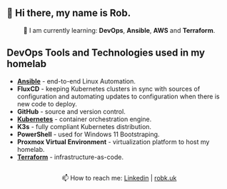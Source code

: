 ## 👋 Hi there, my name is Rob.

<p align="center">
🌱 I am currently learning: <b>DevOps</b>, <b>Ansible</b>, <b>AWS</b> and <b>Terraform</b>.
</p>

## DevOps Tools and Technologies used in my homelab

- **[Ansible](https://github.com/rtdevx/homelab/tree/main/ansible/site)** - end-to-end Linux Automation.
- **FluxCD** - keeping Kubernetes clusters in sync with sources of configuration and automating updates to configuration when there is new code to deploy.
- **GitHub** - source and version control.
- **[Kubernetes](https://github.com/rtdevx/kubernetes)** - container orchestration engine.
- **K3s** - fully compliant Kubernetes distribution.
- **PowerShell** - used for Windows 11 Bootstraping.
- **Proxmox Virtual Environment** - virtualization platform to host my homelab.
- **[Terraform](https://github.com/rtdevx/terraform)** - infrastructure-as-code.

<!--

<p align="center">
  ***<br />
⚡ Fuelled by a passion for tech and automation, these repos are my playground... ⚡<br />
  ***<br />
</p>


⚡ These repositories are dedicated to experimentation and learning and are released without any rights reserved. ⚡
-->

## 

<p align="center">
📫 How to reach me: <a href="https://www.linkedin.com/in/robertkls/">Linkedin</a> | <a href="https://robk.uk">robk.uk</a> 
<!-- 📫 How to reach me: [Linkedin](https://www.linkedin.com/in/robertkls/) -->
</p>

<!--
**rtdevx/rtdevx** is a ✨ _special_ ✨ repository because its `README.md` (this file) appears on your GitHub profile.

Here are some ideas to get you started:

- 🔭 I’m currently working on ...
- 🌱 I’m currently learning ...
- 👯 I’m looking to collaborate on ...
- 🤔 I’m looking for help with ...
- 💬 Ask me about ...
- 📫 How to reach me: ...
- 😄 Pronouns: ...
- ⚡ Fun fact: ...
-->
